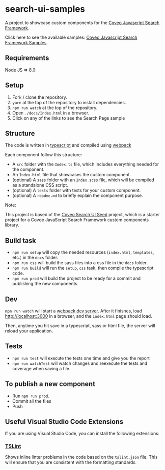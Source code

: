# search-ui-samples

A project to showcase custom components for the [Coveo Javascript Search Framework](https://github.com/coveo/search-ui).

Click here to see the available samples: [Coveo Javascript Search Framework Samples](https://coveo.github.io/coveo-search-ui-samples/).

## Requirements
Node JS => 8.0

## Setup

1. Fork / clone the repository.
2. `yarn` at the top of the repository to install dependencies.
3. `npm run watch` at the top of the repository.
4. Open `./docs/Index.html` in a browser.
5. Click on any of the links to see the Search Page sample

## Structure

The code is written in [typescript](http://www.typescriptlang.org/) and compiled using [webpack](https://webpack.github.io/)

Each component follow this structure:

* A `src` folder with the `Index.ts` file, which includes everything needed for the component.
* An `Index.html` file that showcases the custom component.
* (optional) A `sass` folder with an `Index.scss` file, which will be compiled as a standalone CSS script.
* (optional) A `tests` folder with tests for your custom component.
* (optional) A `readme.md` to briefly explain the component purpose.

Note:

This project is based of the [Coveo Search UI Seed](https://github.com/coveo/search-ui-seed) project, which is a starter project for a Covoe JavaScript Search Framework custom components library.

## Build task

* `npm run setup` will copy the needed resources (`index.html`, `templates`, etc.) in the `docs` folder.
* `npm run css` will build the sass files into a css file in the `docs` folder.
* `npm run build` will run the `setup`, `css` task, then compile the typescript code.
* `npm run prod` will build the project to be ready for a commit and publishing the new components.

## Dev

`npm run watch` will start a [webpack dev server](https://webpack.js.org/concepts/). After it finishes, load [http://localhost:3000](http://localhost:3000) in a browser, and the `index.html` page should load.

Then, anytime you hit save in a typescript, sass or html file, the server will reload your application.

## Tests

* `npm run test` will execute the tests one time and give you the report
* `npm run watchTest` will watch changes and reexecute the tests and coverage when saving a file.

## To publish a new component

* Run `npm run prod`.
* Commit all the files
* Push

## Useful Visual Studio Code Extensions

If you are using Visual Studio Code, you can install the following extensions:

### [TSLint](https://marketplace.visualstudio.com/items?itemName=eg2.tslint)

Shows inline linter problems in the code based on the `tslint.json` file. This will ensure that you are consistent with the formatting standards. 



